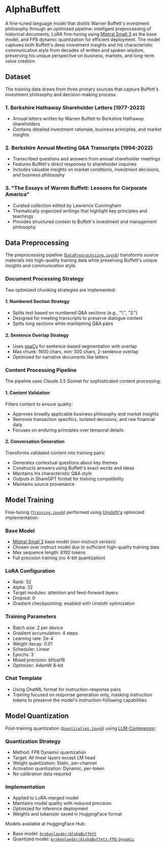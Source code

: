 # AlphaBuffett
A fine-tuned language model that distills Warren Buffett's investment philosophy through an optimized pipeline: intelligent preprocessing of historical documents, LoRA fine-tuning using [Mistral Small 3](https://mistral.ai/en/news/mistral-small-3) as the base model, and FP8 dynamic quantization for efficient deployment. The model captures both Buffett's deep investment insights and his characteristic communication style from decades of written and spoken wisdom, preserving his unique perspective on business, markets, and long-term value creation.

## Dataset
The training data draws from three primary sources that capture Buffett's investment philosophy and decision-making process.

### 1. Berkshire Hathaway Shareholder Letters (1977-2023)
- Annual letters written by Warren Buffett to Berkshire Hathaway shareholders
- Contains detailed investment rationale, business principles, and market insights

### 2. Berkshire Annual Meeting Q&A Transcripts (1994-2022)
- Transcribed questions and answers from annual shareholder meetings
- Features Buffett's direct responses to shareholder inquiries
- Includes valuable insights on market conditions, investment decisions, and business philosophy

### 3. "The Essays of Warren Buffett: Lessons for Corporate America"
- Curated collection edited by Lawrence Cunningham
- Thematically organized writings that highlight key principles and teachings
- Provides structured context to Buffett's investment and management philosophy

## Data Preprocessing
The preprocessing pipeline ([`DataPreprocessing.ipynb`](DataPreprocessing.ipynb)) transforms source materials into high-quality training data while preserving Buffett's unique insights and communication style.

### Document Processing Strategy
Two optimized chunking strategies are implemented:

#### 1. Numbered Section Strategy
- Splits text based on numbered Q&A sections (e.g., "1.", "2.") 
- Designed for meeting transcripts to preserve dialogue context
- Splits long sections while maintaining Q&A pairs

#### 2. Sentence Overlap Strategy
- Uses [spaCy](https://spacy.io/) for sentence-based segmentation with overlap
- Max chunk: 1600 chars, min: 500 chars, 2-sentence overlap
- Optimized for narrative documents like letters

### Content Processing Pipeline
The pipeline uses Claude 3.5 Sonnet for sophisticated content processing:

#### 1. Content Validation
Filters content to ensure quality:
- Approves broadly applicable business philosophy and market insights
- Removes transaction specifics, isolated decisions, and raw financial data
- Focuses on enduring principles over temporal details

#### 2. Conversation Generation
Transforms validated content into training pairs:
- Generates contextual questions about key themes
- Constructs answers using Buffett's exact words and ideas
- Maintains his characteristic Q&A style
- Outputs in ShareGPT format for training compatibility
- Maintains source provenance

## Model Training
Fine-tuning ([`Training.ipynb`](Training.ipynb)) performed using [Unsloth's](https://github.com/unslothai/unsloth) optimized implementation:

### Base Model
- [Mistral Small 3](https://mistral.ai/en/news/mistral-small-3) base model (non-instruct version)
- Chosen over instruct model due to sufficient high-quality training data
- Max sequence length: 8192 tokens
- Full precision training (no 4-bit quantization)

### LoRA Configuration
- Rank: 32
- Alpha: 32
- Target modules: attention and feed-forward layers
- Dropout: 0
- Gradient checkpointing: enabled with Unsloth optimization

### Training Parameters
- Batch size: 2 per device
- Gradient accumulation: 4 steps
- Learning rate: 2e-4
- Weight decay: 0.01
- Scheduler: Linear
- Epochs: 3
- Mixed precision: bfloat16
- Optimizer: AdamW 8-bit

### Chat Template
- Using ChatML format for instruction-response pairs
- Training focused on response generation only, masking instruction tokens to preserve the model's instruction-following capabilities

## Model Quantization
Post-training quantization ([`Quantization.ipynb`](Quantization.ipynb)) using [LLM-Compressor](https://github.com/vllm-project/llm-compressor):

### Quantization Strategy
- Method: FP8 Dynamic quantization
- Target: All linear layers except LM head
- Weight quantization: Static, per-channel
- Activation quantization: Dynamic, per-token
- No calibration data required

### Implementation
- Applied to LoRA-merged model
- Maintains model quality with reduced precision
- Optimized for inference deployment
- Weights and tokenizer saved in HuggingFace format

Models available at HuggingFace Hub:
- Base model: [`brokenlander/AlphaBuffett`](https://huggingface.co/brokenlander/AlphaBuffett)
- Quantized model: [`brokenlander/AlphaBuffett-FP8-Dynamic`](https://huggingface.co/brokenlander/AlphaBuffett-FP8-Dynamic)
